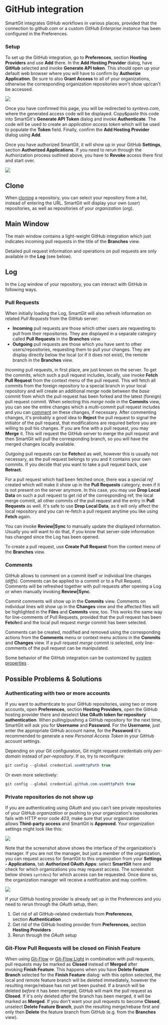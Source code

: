 # GitHub integration

SmartGit integrates GitHub workflows in various places, provided that
the connection to *github.com* or a custom *GitHub Enterprise instance*
has been configured in the Preferences.

### Setup

To set up the GitHub integration, go to **Preferences**, section
**Hosting Providers** and use **Add** there. In the **Add Hosting
Provider** dialog, have **GitHub** selected and invoke **Generate API
token**. This should open up your default web browser where you will
have to confirm by **Authorize Application**. Be sure to also **Grant
Access** to all of your organizations, otherwise the corresponding
organization repositories won't show up/can't be accessed.

![](attachments/39321687/39321693.png)

Once you have confirmed this page, you will be redirected to
*syntevo.com*, where the generated access code will be displayed.
Copy&paste this code into SmartGit's **Generate API Token** dialog and
invoke **Authenticate**. The code will be used to create an *application
access token* which will be used to populate the **Token** field.
Finally, confirm the **Add Hosting Provider** dialog using **Add**.



Once you have authorized SmartGit, it will show up in your GitHub
**Settings**, section **Authorized Applications**. If you need to rerun
through the Authorization process outlined above, you have to **Revoke**
access there first and start over.

![](attachments/39321687/39321689.png)



## Clone

When
[cloning](Repository-Related.md#cloning-a-repository) a
repository, you can select your repository from a list, instead of
entering the URL. SmartGit will display your own (*user*) repositories,
as well as repositories of your *organization* (*org*).

## Main Window

The main window contains a light-weight GitHub integration which just
indicates incoming pull requests in the title of the **Branches** view.



Detailed pull request information and operations on pull requests are
only available in the **Log** (see below).



## Log

In the *Log* window of your repository, you can interact with GitHub in
following ways.

### Pull Requests

When initially loading the Log, SmartGit will also refresh information
on related *Pull Requests* from the GitHub server:

-   **Incoming** pull requests are those which other users are
    requesting to pull from their repositories. They are displayed in a
    separate category called **Pull Requests** in the **Branches** view.
-   **Outgoing** pull requests are those which you have sent to other
    users/repositories, requesting them to pull your changes. They are
    display directly below the local (or if it does not exist), the
    remote branch in the **Branches** view.

*Incoming* pull requests, in first place, are just known on the server.
To get the commits, which such a pull request includes, locally, use
invoke **Fetch Pull Request** from the context menu of the pull request.
This will fetch all commits from the foreign repository to a special
branch in your local repository and will create an additional *merge*
node between the *base* commit from which the pull request has been
forked and the latest (foreign) pull request commit. When selecting this
*merge* node in the **Commits** view, you can see the entire changes
which a multi-commit pull request includes and you can
[comment](#comments) on these changes, if
necessary. After commenting changes, it's probably a good idea to
**Reject** the pull request to signal the initiator of the pull request,
that modifications are required before you are willing to pull his
changes. If you are fine with a pull request, you may **Merge** it. This
will request the GitHub server to merge the pull request and then
SmartGit will pull the corresponding branch, so you will have the merged
changes locally available.

*Outgoing* pull requests can be **Fetch**ed as well, however this is
usually not necessary, as the pull request belongs to you and it
contains your own commits. If you decide that you want to take a pull
request back, use **Retract**.

For a pull request which had been fetched once, there was a special
*ref* created which will make it show up in the **Pull Requests**
category, even if it is not present on the server anymore. In this case,
you may use **Drop Local Data** on such a pull request to get rid of the
corresponding ref, the local merge commit, all other commits of the pull
request and the entry in **Pull Requests** as well. It's safe to use
**Drop Local Data**, as it will only affect the local repository and you
can re-fetch a pull request anytime you like using **Fetch** again.

You can invoke **Review\|Sync** to manually update the displayed
information. Usually you will want to do that, if you know that
server-side information has changed since the Log has been opened.

To create a pull request, use **Create Pull Request** from the context
menu of the **Branches** view.

### Comments

GitHub allows to comment on a commit itself or individual line changes
(*diffs*). Comments can be applied to a commit or to a Pull Request.
Comments will be refreshed together with pull requests after opening a
Log or when manually invoking **Review\|Sync**.

Commit comments will show up in the **Commits** view. Comments on
individual lines will show up in the **Changes** view and the affected
files will be highlighted in the **Files** and **Commits** view, too.
This works the same way for line-comments of Pull Requests, provided
that the pull request has been **Fetch**ed and the local pull request
*merge* commit has been selected.

Comments can be created, modified and removed using the corresponding
actions from the **Comments** menu or context menu actions in
the **Commits** and **Changes** view. If a pull request *merge* commit
is selected, only line-comments of the pull request can be manipulated.

Some behavior of the GitHub integration can be customized by [system properties](System-Properties.md#SystemProperties-properties.github)
.

## Possible Problems & Solutions

### Authenticating with two or more accounts

If you want to authenticate to your GitHub repositories, using two or
more accounts, open **Preferences**, section **Hosting Providers**, open
the GitHub hosting provider there and deselect **Use OAuth token for
repository authentication**. When pulling/pushing a GitHub repository
for the next time, SmartGit will ask you for **Username** and
**Password**. For the **Username**, just enter the appropriate GitHub
account name, for the **Password** it's recommended to generate a new
*Personal Access Token* in your GitHub account settings.

Depending on your Git configuration, Git might request credentials only
*per-domain* instead of *per-repository*. If so, try to reconfigure:



``` java
git config --global credential.useHttpPath true
```



Or even more selectively:



``` java
git config --global credential.github.com.useHttpPath true
```



### Private repositories do not show up

If you are authenticating using *OAuth* and you can't see private
repositories of your GitHub *organization* or pushing to your
organization's repositories fails with HTTP error code *403*, make sure
that your organization allows **Third-party access** and SmartGit
is **Approved**. Your organization settings might look like this:

![](attachments/39321687/39321692.png)

Note that the screenshot above shows the interface of the organization's
manager. If you are not the manager, but just a member of the
organization, you can request access for SmartGit to this organization
from your **Settings - Applications**, tab **Authorized OAuth Apps**:
select **SmartGit** here and check for which organizations you may
request access. The screenshot below shows `syntdev2` for which access
can be requested. Once done so, the organization manager will receive a
notification and may confirm.

![](attachments/39321687/39321688.png)

  

  



If your GitHub hosting provider is already set up in the Preferences and
you need to rerun through the *OAuth* setup, then:

1.  Get rid of all GitHub-related credentials from **Preferences**,
    section **Authentication**
2.  Get rid of the GitHub hosting provider from **Preferences**, section
    **Hosting Providers**
3.  Rerun through the *OAuth* setup



### Git-Flow Pull Requests will be closed on Finish Feature

When using [Git-Flow](Git-Flow.md) or [Git-Flow Light](Git-Flow-Light.md) in
combination with pull requests, pull requests may be marked
as **Closed** instead of **Merged** after invoking **Finish
Feature**. This happens when you have **Delete Feature Branch** selected
for the **Finish Feature** dialog: with this option selected, the local
and remote feature branch will be deleted immediately, however the
resulting merge/rebase has not yet been pushed. If a branch will be
deleted *before* it has been merged, GitHub will mark the pull request
as **Closed**. If it's only deleted *after* the branch has been merged,
it will be marked as **Merged**. If you don't want your pull requests to
become **Closed**, unselect **Delete Feature Branch**, push the
resulting merge/rebase first and only then **Delete** the feature branch
from GitHub (e.g. from the **Branches** view).

  

  

  

  


